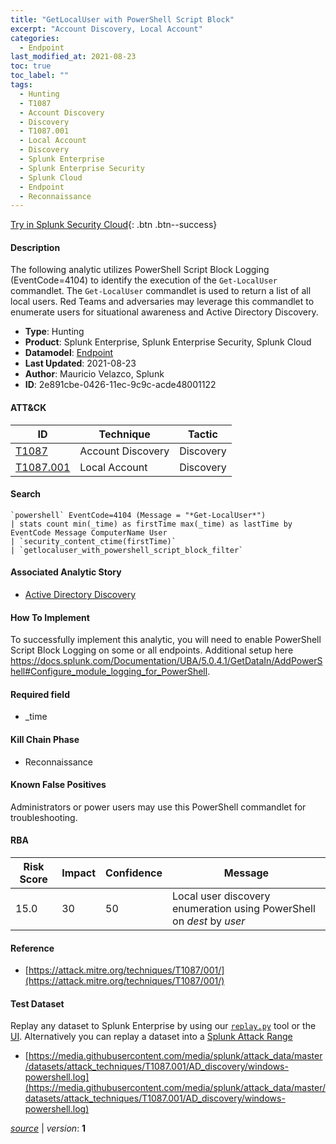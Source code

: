 ```yaml
---
title: "GetLocalUser with PowerShell Script Block"
excerpt: "Account Discovery, Local Account"
categories:
  - Endpoint
last_modified_at: 2021-08-23
toc: true
toc_label: ""
tags:
  - Hunting
  - T1087
  - Account Discovery
  - Discovery
  - T1087.001
  - Local Account
  - Discovery
  - Splunk Enterprise
  - Splunk Enterprise Security
  - Splunk Cloud
  - Endpoint
  - Reconnaissance
---
```




[Try in Splunk Security Cloud](https://www.splunk.com/en_us/cyber-security.html){: .btn .btn--success}

#### Description

The following analytic utilizes PowerShell Script Block Logging (EventCode=4104) to identify the execution of the `Get-LocalUser` commandlet. The `Get-LocalUser` commandlet is used to return a list of all local users. Red Teams and adversaries may leverage this commandlet to enumerate users for situational awareness and Active Directory Discovery.

- **Type**: Hunting
- **Product**: Splunk Enterprise, Splunk Enterprise Security, Splunk Cloud
- **Datamodel**: [Endpoint](https://docs.splunk.com/Documentation/CIM/latest/User/Endpoint)
- **Last Updated**: 2021-08-23
- **Author**: Mauricio Velazco, Splunk
- **ID**: 2e891cbe-0426-11ec-9c9c-acde48001122


#### ATT&CK

| ID          | Technique   | Tactic         |
| ----------- | ----------- | -------------- |
| [T1087](https://attack.mitre.org/techniques/T1087/) | Account Discovery | Discovery |
| [T1087.001](https://attack.mitre.org/techniques/T1087/001/) | Local Account | Discovery |


#### Search

```
`powershell` EventCode=4104 (Message = "*Get-LocalUser*") 
| stats count min(_time) as firstTime max(_time) as lastTime by EventCode Message ComputerName User 
| `security_content_ctime(firstTime)` 
| `getlocaluser_with_powershell_script_block_filter`
```

#### Associated Analytic Story
* [Active Directory Discovery](/stories/active_directory_discovery)


#### How To Implement
To successfully implement this analytic, you will need to enable PowerShell Script Block Logging on some or all endpoints. Additional setup here https://docs.splunk.com/Documentation/UBA/5.0.4.1/GetDataIn/AddPowerShell#Configure_module_logging_for_PowerShell.

#### Required field
* _time


#### Kill Chain Phase
* Reconnaissance


#### Known False Positives
Administrators or power users may use this PowerShell commandlet for troubleshooting.



#### RBA

| Risk Score  | Impact      | Confidence   | Message      |
| ----------- | ----------- |--------------|--------------|
| 15.0 | 30 | 50 | Local user discovery enumeration using PowerShell on $dest$ by $user$ |



#### Reference

* [https://attack.mitre.org/techniques/T1087/001/](https://attack.mitre.org/techniques/T1087/001/)



#### Test Dataset
Replay any dataset to Splunk Enterprise by using our [`replay.py`](https://github.com/splunk/attack_data#using-replaypy) tool or the [UI](https://github.com/splunk/attack_data#using-ui).
Alternatively you can replay a dataset into a [Splunk Attack Range](https://github.com/splunk/attack_range#replay-dumps-into-attack-range-splunk-server)

* [https://media.githubusercontent.com/media/splunk/attack_data/master/datasets/attack_techniques/T1087.001/AD_discovery/windows-powershell.log](https://media.githubusercontent.com/media/splunk/attack_data/master/datasets/attack_techniques/T1087.001/AD_discovery/windows-powershell.log)



[*source*](https://github.com/splunk/security_content/tree/develop/detections/endpoint/getlocaluser_with_powershell_script_block.yml) \| *version*: **1**